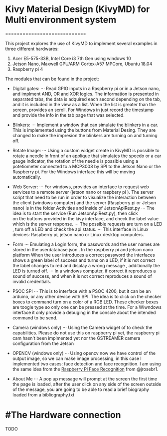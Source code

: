 # Kivy Material Design (KivyMD) for Multi environment system
============================

 This project explores the use of KivyMD to implement several 
 examples in three different hardwares: 

 1. Acer E5-575-33B, Intel Core i3 7th Gen using windows 10
 2. Jetson Nano, Maxwell GPU/ARM Cortex-A57 MPCore, Ubuntu 18.04
 3. Raspberry pi 4

 The modules that can be found in the project: 

 * Digital gates:
 ⋅⋅⋅ Read GPIO inputs in a Raspberry pi or in a Jetson nano, and implment
 AND, OR and XOR logics. The information is presented in separated tabs, 
 the data is adquired each second depending on the tab, and it is included
 in the view as a list. When the list is greater than the screen, provides
 an scroll. For Windows in just record the timestamp and provide the info
 in the tab page that was selected. 

 * Blinkers:
 ⋅⋅⋅ Implement a window that can simulate the blinkers in a car. This is 
 implemented using the buttons from Material Desing. They are changed to
 make the impresion the blinkers are turning on and turning off. 

 * Rotate Image:
 ⋅⋅⋅ Using a custom widget create in KivyMD is possible to rotate a needle 
 in front of an applique that simulates the speedo or a car gauge 
 indicator, the rotation of the needle is possible using a potetiometer 
 connected to a MCP3008 by SPI to the Jetson Nano or the Raspberry pi. 
 For the Windows interface this will be moving automatically. 

 * Web Server:
 ⋅⋅⋅ For windows, provides an interface to request web services to a remote server (jetson nano or raspbery pi ). The server script that need to be run in order to visualize the interaction between the client (windows computer) and the server (Raspberry pi or Jetson nano) is in the folder Activities and inside of JetsonApiRest.py 
 ⋅⋅⋅ The idea is to start the service (Run JetsonApiRest.py), then click \
 on the buttons provided in the kivy interface, and check the label value
 which is the server response. 
 ⋅⋅⋅ The possible requests are turn on a LED , turn off a LED and check 
 the api status.
 ⋅⋅⋅ This interface in Linux devices: Raspberry pi, jetson nano or Linux 
 desktop computers. 

 * Form
 ⋅⋅⋅ Emulating a Login form, the passwords and the user names are stored in
 the userdatabase.json . In the raspberry pi and jetson nano platform 
 When the user introduces a correct password the interfaces shows a green 
 label of success and turns on a LED, if it is not correct the label 
 changes to red and display a wrong message , additionally the LED is 
 turned off. 
  ⋅⋅⋅ In a windows computer, if correct it reproduces a sound of success, 
  and when it is not correct reproduces a sound of invalid credentials.

 * PSOC SPI
 ⋅⋅⋅ This is to interface with a PSOC 4200, but it can be an arduino, or 
 any other device with SPI. The idea is to click on the checker boxes to 
 command turn on a color of a RGB LED. These checker boxes are toogle type
 so only one can be pressed at the time. For a Wiwndows interface it only
 provide a debuging in the console about the intended command to be send. 

 * Camera (windows only)
⋅⋅⋅ Using the Camera widget of to check the capabilities.
Please do not use this on raspberry pi yet, the raspberry pi cam hasn't
been implmented yet nor the GSTREAMER camera configuration from the Jetson

* OPENCV (windows only)
⋅⋅⋅ Using opencv now we have control of the output image, so we can make 
image processing, in this case I implemented two cases: face detection
and face recognition. I am using the same idea from the [Raspberry Pi Face Recognition](https://www.pyimagesearch.com/2018/06/25/raspberry-pi-face-recognition/) from @jrosebr1. 

* About Me
⋅⋅⋅ A pop up message will prompt at the screen the first time the page is 
loaded, after the user click on any side of the screen outside of the 
message, you are going to be able to read a brief biography loaded from a 
bibliography.txt

#The Hardware connection
============================
TODO

